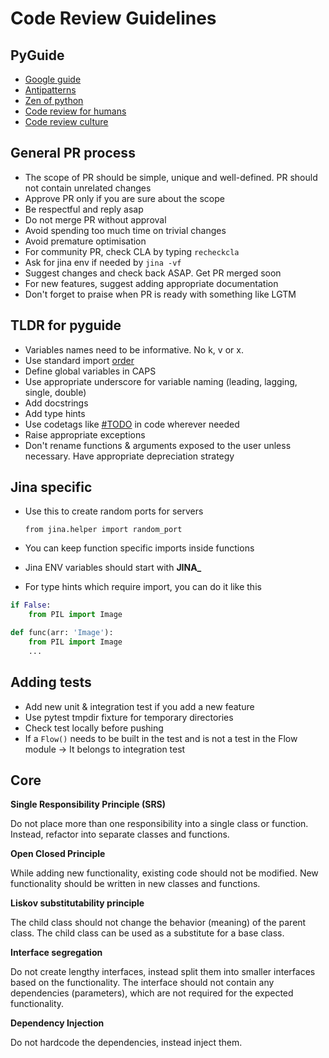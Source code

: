 # Code Review Guidelines  

## PyGuide  

- [Google guide](https://google.github.io/styleguide/pyguide.html)
- [Antipatterns](https://docs.quantifiedcode.com/python-anti-patterns/index.html)
- [Zen of python](https://zen-of-python.info/)
- [Code review for humans](https://phauer.com/2018/code-review-guidelines/)
- [Code review culture](https://www.giladpeleg.com/blog/better-code-review/)

## General PR process  

- The scope of PR should be simple, unique and well-defined. PR should not contain unrelated changes
- Approve PR only if you are sure about the scope
- Be respectful and reply asap
- Do not merge PR without approval
- Avoid spending too much time on trivial changes
- Avoid premature optimisation
- For community PR, check CLA by typing `recheckcla`
- Ask for jina env if needed by `jina -vf`
- Suggest changes and check back ASAP. Get PR merged soon
- For new features, suggest adding appropriate documentation
- Don't forget to praise when PR is ready with something like LGTM

## TLDR for pyguide  

- Variables names need to be informative. No k, v or x.
- Use standard import [order](https://stackoverflow.com/questions/20762662/whats-the-correct-way-to-sort-python-import-x-and-from-x-import-y-statement)
- Define global variables in CAPS
- Use appropriate underscore for variable naming (leading, lagging, single, double)
- Add docstrings
- Add type hints
- Use codetags like [#TODO](https://www.python.org/dev/peps/pep-0350/#mnemonics) in code wherever needed
- Raise appropriate exceptions
- Don't rename functions & arguments exposed to the user unless necessary. Have appropriate depreciation strategy

## Jina specific  

- Use this to create random ports for servers

    `from jina.helper import random_port`

- You can keep function specific imports inside functions
- Jina ENV variables should start with **JINA_**
- For type hints which require import, you can do it like this

```python
if False:
    from PIL import Image

def func(arr: 'Image'):
    from PIL import Image
    ...
```

## Adding tests  

- Add new unit & integration test if you add a new feature
- Use pytest tmpdir fixture for temporary directories
- Check test locally before pushing
- If a `Flow()` needs to be built in the test and is not a test in the Flow module -> It belongs to integration test

## Core  

**Single Responsibility Principle (SRS)**  

Do not place more than one responsibility into a single class or function. Instead, refactor into separate classes and functions.

**Open Closed Principle**  

While adding new functionality, existing code should not be modified. New functionality should be written in new classes and functions.

**Liskov substitutability principle**  

The child class should not change the behavior (meaning) of the parent class. The child class can be used as a substitute for a base class.

**Interface segregation**  

Do not create lengthy interfaces, instead split them into smaller interfaces based on the functionality. The interface should not contain any dependencies (parameters), which are not required for the expected functionality.

**Dependency Injection**  

Do not hardcode the dependencies, instead inject them.